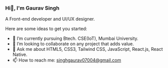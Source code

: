 ### Hi👋, I'm Gaurav Singh


A Front-end developer and UI/UX designer.

Here are some ideas to get you started:

- 🔭 I’m currently pursuing Btech. CSE(IoT), Mumbai University.
- 👯 I’m looking to collaborate on any project that adds value.
- 💬 Ask me about HTML5, CSS3, Tailwind CSS, JavaScript, React.js, React Native.
- 📫 How to reach me: singhgaurav07004@gmail.com

